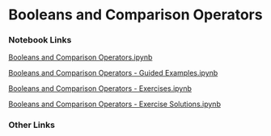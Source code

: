 # Booleans and Comparison Operators

### Notebook Links

[Booleans and Comparison Operators.ipynb](https://colab.research.google.com/drive/1bjIeqhRT8gHzWE2RIcMDjxTApWZ2MD0F?usp=sharing)

[Booleans and Comparison Operators - Guided Examples.ipynb](https://colab.research.google.com/drive/10JWNBlzATK2uMlC7ep8_kJtqjUsQK34Y?usp=sharing)

[Booleans and Comparison Operators - Exercises.ipynb](https://colab.research.google.com/drive/1w5bdRCtcmizc9aDSYCKYIiFOhFF_WAd8?usp=sharing)

[Booleans and Comparison Operators - Exercise Solutions.ipynb](https://colab.research.google.com/drive/11q5NVnpCs15QkFcV4aQPboRZNB67QK3v?usp=sharing)

### Other Links

